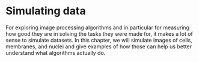 # Simulating data
For exploring image processing algorithms and in particular for measuring how good they are in solving the tasks they were made for, it makes a lot of sense to simulate datasets. In this chapter, we will simulate images of cells, membranes, and nuclei and give examples of how those can help us better understand what algorithms actually do.